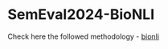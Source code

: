 # SemEval2024-BioNLI

Check here the followed methodology - [bionli](https://github.com/user-attachments/assets/1c6a533c-7803-4bbf-b142-260890104675)
